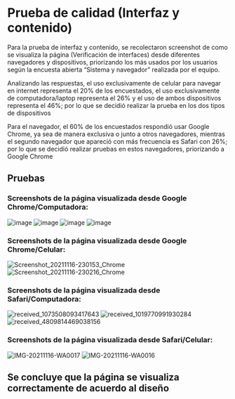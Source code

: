 # Prueba de calidad (Interfaz y contenido)

Para la prueba de interfaz y contenido, se recolectaron screenshot de como se visualiza la página (Verificación de interfaces) desde diferentes navegadores y dispositivos, priorizando los más usados por los usuarios según la encuesta abierta “Sistema y navegador” realizada por el equipo.  

Analizando las respuestas, el uso exclusivamente de celular para navegar en internet representa el 20% de los encuestados, el uso exclusivamente de computadora/laptop representa el 26% y el uso de ambos dispositivos representa el 46%; por lo que se decidió realizar la prueba en los dos tipos de dispositivos

Para el navegador, el 60% de los encuestados respondió usar Google Chrome, ya sea de manera exclusiva o junto a otros navegadores, mientras el segundo navegador que apareció con más frecuencia es Safari con 26%; por lo que se decidió realizar pruebas en estos navegadores, priorizando a Google Chrome

## Pruebas

### Screenshots de la página visualizada desde Google Chrome/Computadora:
![image](https://user-images.githubusercontent.com/92338579/142138639-671e28f7-7a35-4e2b-9d11-f203ae3181db.png) ![image](https://user-images.githubusercontent.com/92338579/142138715-faa4a5d8-76cf-43a2-ad8b-a4dba893bea2.png) ![image](https://user-images.githubusercontent.com/92338579/142139406-e286c2b5-910d-4d46-b7bb-3ba1fbeb7feb.png) ![image](https://user-images.githubusercontent.com/92338579/142139654-cef03c15-fdb2-4f3a-991b-166586ab74b0.png)


### Screenshots de la página visualizada desde Google Chrome/Celular:
![Screenshot_20211116-230153_Chrome](https://user-images.githubusercontent.com/92338579/142139709-be0f8902-7240-48b3-9ff0-07520ba95675.jpg) ![Screenshot_20211116-230216_Chrome](https://user-images.githubusercontent.com/92338579/142139756-aeca3607-77a3-4799-9b9b-212b73acb41c.jpg)

### Screenshots de la página visualizada desde Safari/Computadora:
![received_1073508093417643](https://user-images.githubusercontent.com/92338579/142250170-c50aeb00-7117-4024-857e-2532eb7dc8f1.jpg) ![received_1019770991930284](https://user-images.githubusercontent.com/92338579/142250182-fe22053f-66c0-43ce-ab0a-aa516140b53e.jpg) ![received_4809814469038156](https://user-images.githubusercontent.com/92338579/142250193-8b6a3fd6-b68e-443e-9b64-9c536f828d66.jpg)


### Screenshots de la página visualizada desde Safari/Celular:
![IMG-20211116-WA0017](https://user-images.githubusercontent.com/92338579/142246743-aff27b6b-d476-4c24-85e6-a4face761830.jpg) ![IMG-20211116-WA0016](https://user-images.githubusercontent.com/92338579/142246756-5f840bcf-e134-4f93-bcf5-5c29511c0b14.jpg)



## Se concluye que la página se visualiza correctamente de acuerdo al diseño

